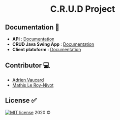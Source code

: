 <h1 align="center">C.R.U.D Project </h1>

## Documentation :open_file_folder:

- **API** : [Documentation](https://github.com/MathisLeRoyNivot/crud-project/tree/master/api "Go to the API Documentation")
- **CRUD Java Swing App** : [Documentation](https://github.com/MathisLeRoyNivot/crud-project "Go to the News Application Documentation")
- **Client platoform** : [Documentation](https://github.com/MathisLeRoyNivot/crud-project "Go to the News Application Documentation")


## Contributor :computer:
- [Adrien Vaucard](https://github.com/adrienvaucard "Go to @adrienvaucard's Github")
- [Mathis Le Roy-Nivot](https://github.com/MathisLeRoyNivot "Go to @MathisLeRoyNivot's Github")

## License :white_check_mark:
[![MIT license](https://img.shields.io/badge/License-MIT-blue.svg)](https://github.com/MathisLeRoyNivot/crud-project/blob/develop/LICENSE) 2020 ©